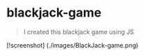 # blackjack-game

> I created this blackjack game using JS

[!screenshot] (./images/BlackJack-game.png)
